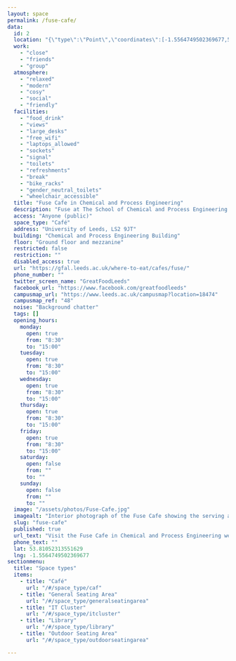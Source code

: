 ```yaml
---
layout: space
permalink: /fuse-cafe/
data:
  id: 2
  location: "{\"type\":\"Point\",\"coordinates\":[-1.5564749502369677,53.81052313551629]}"
  work:
    - "close"
    - "friends"
    - "group"
  atmosphere:
    - "relaxed"
    - "modern"
    - "cosy"
    - "social"
    - "friendly"
  facilities:
    - "food_drink"
    - "views"
    - "large_desks"
    - "free_wifi"
    - "laptops_allowed"
    - "sockets"
    - "signal"
    - "toilets"
    - "refreshments"
    - "break"
    - "bike_racks"
    - "gender_neutral_toilets"
    - "wheelchair_accessible"
  title: "Fuse Cafe in Chemical and Process Engineering"
  description: "Fuse at The School of Chemical and Process Engineering is a hidden gem located in the Engineering buildings. It is a quiet café with plenty of space, a perfect spot to refresh yourself."
  access: "Anyone (public)"
  space_type: "Café"
  address: "University of Leeds, LS2 9JT"
  building: "Chemical and Process Engineering Building"
  floor: "Ground floor and mezzanine"
  restricted: false
  restriction: ""
  disabled_access: true
  url: "https://gfal.leeds.ac.uk/where-to-eat/cafes/fuse/"
  phone_number: ""
  twitter_screen_name: "GreatFoodLeeds"
  facebook_url: "https://www.facebook.com/greatfoodleeds"
  campusmap_url: "https://www.leeds.ac.uk/campusmap?location=18474"
  campusmap_ref: "48"
  noise: "Background chatter"
  tags: []
  opening_hours:
    monday:
      open: true
      from: "8:30"
      to: "15:00"
    tuesday:
      open: true
      from: "8:30"
      to: "15:00"
    wednesday:
      open: true
      from: "8:30"
      to: "15:00"
    thursday:
      open: true
      from: "8:30"
      to: "15:00"
    friday:
      open: true
      from: "8:30"
      to: "15:00"
    saturday:
      open: false
      from: ""
      to: ""
    sunday:
      open: false
      from: ""
      to: ""
  image: "/assets/photos/Fuse-Cafe.jpg"
  imagealt: "Interior photograph of the Fuse Cafe showing the serving area, chiller cabinets and part of the seating area"
  slug: "fuse-cafe"
  published: true
  url_text: "Visit the Fuse Cafe in Chemical and Process Engineering web site"
  phone_text: ""
  lat: 53.81052313551629
  lng: -1.5564749502369677
sectionmenu:
  title: "Space types"
  items:
    - title: "Café"
      url: "/#/space_type/caf"
    - title: "General Seating Area"
      url: "/#/space_type/generalseatingarea"
    - title: "IT Cluster"
      url: "/#/space_type/itcluster"
    - title: "Library"
      url: "/#/space_type/library"
    - title: "Outdoor Seating Area"
      url: "/#/space_type/outdoorseatingarea"

---
```

